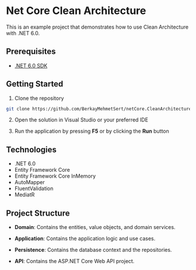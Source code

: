 # Net Core Clean Architecture

This is an example project that demonstrates how to use Clean Architecture with .NET 6.0.

## Prerequisites

- [.NET 6.0 SDK](https://dotnet.microsoft.com/en-us/download/dotnet/6.0)

## Getting Started

1. Clone the repository

```bash
git clone https://github.com/BerkayMehmetSert/netCore.CleanArchitecture.git
```

2. Open the solution in Visual Studio or your preferred IDE

3. Run the application by pressing **F5** or by clicking the **Run** button


## Technologies

- .NET 6.0
- Entity Framework Core
- Entity Framework Core InMemory
- AutoMapper
- FluentValidation
- MediatR

## Project Structure

- **Domain**: Contains the entities, value objects, and domain services.

- **Application**: Contains the application logic and use cases.

- **Persistence**: Contains the database context and the repositories.

- **API**: Contains the ASP.NET Core Web API project.
